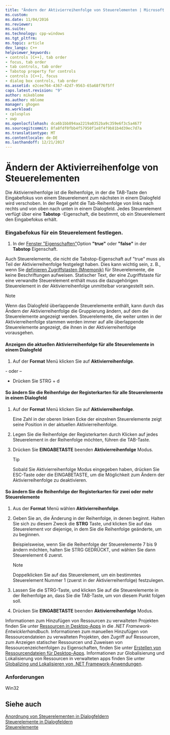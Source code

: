 ```yaml
---
title: "Ändern der Aktivierreihenfolge von Steuerelementen | Microsoft Docs"
ms.custom: 
ms.date: 11/04/2016
ms.reviewer: 
ms.suite: 
ms.technology: cpp-windows
ms.tgt_pltfrm: 
ms.topic: article
dev_langs: C++
helpviewer_keywords:
- controls [C++], tab order
- focus, tab order
- tab controls, tab order
- Tabstop property for controls
- controls [C++], focus
- dialog box controls, tab order
ms.assetid: e2cee764-4367-42d7-9563-65a68f76f5ff
caps.latest.revision: "9"
author: mikeblome
ms.author: mblome
manager: ghogen
ms.workload:
- cplusplus
- uwp
ms.openlocfilehash: dca6b1bb894aa2219a0352ba9c359e6f3c5a4677
ms.sourcegitcommit: 8fa8fdf0fbb4f57950f1e8f4f9b81b4d39ec7d7a
ms.translationtype: MT
ms.contentlocale: de-DE
ms.lasthandoff: 12/21/2017
---
```

# <a name="changing-the-tab-order-of-controls"></a>Ändern der Aktivierreihenfolge von Steuerelementen
Die Aktivierreihenfolge ist die Reihenfolge, in der die TAB-Taste den Eingabefokus von einem Steuerelement zum nächsten in einem Dialogfeld wird verschoben. In der Regel geht die Tab-Reihenfolge von links nach rechts und von oben nach unten in einem Dialogfeld. Jedes Steuerelement verfügt über eine **Tabstop** -Eigenschaft, die bestimmt, ob ein Steuerelement den Eingabefokus erhält.  
  
### <a name="to-set-input-focus-for-a-control"></a>Eingabefokus für ein Steuerelement festlegen.  
  
1.  In der [Fenster "Eigenschaften"](/visualstudio/ide/reference/properties-window)Option **"true"** oder **"false"** in der **Tabstop** Eigenschaft.  
  
 Auch Steuerelemente, die nicht die Tabstop-Eigenschaft auf "true" muss als Teil der Aktivierreihenfolge festgelegt haben. Dies kann wichtig sein, z. B., wenn Sie [definieren Zugriffstasten (Mnemonik)](../windows/defining-mnemonics-access-keys.md) für Steuerelemente, die keine Beschriftungen aufweisen. Statischer Text, der eine Zugriffstaste für eine verwandte Steuerelement enthält muss die dazugehörigen Steuerelement in der Aktivierreihenfolge unmittelbar vorangestellt sein.  
  
> [!NOTE]
>  Wenn das Dialogfeld überlappende Steuerelemente enthält, kann durch das Ändern der Aktivierreihenfolge die Gruppierung ändern, auf dem die Steuerelemente angezeigt werden. Steuerelemente, die weiter unten in der Aktivierreihenfolge stammen werden immer auf alle überlappende Steuerelemente angezeigt, die ihnen in der Aktivierreihenfolge vorausgehen.  
  
#### <a name="to-view-the-current-tab-order-for-all-controls-in-a-dialog-box"></a>Anzeigen die aktuellen Aktivierreihenfolge für alle Steuerelemente in einem Dialogfeld  
  
1.  Auf der **Format** Menü klicken Sie auf **Aktivierreihenfolge**.  
  
 \- oder –  
  
-   Drücken Sie STRG + d  
  
#### <a name="to-change-the-tab-order-for-all-controls-in-a-dialog-box"></a>So ändern Sie die Reihenfolge der Registerkarten für alle Steuerelemente in einem Dialogfeld  
  
1.  Auf der **Format** Menü klicken Sie auf **Aktivierreihenfolge**.  
  
     Eine Zahl in der oberen linken Ecke der einzelnen Steuerelemente zeigt seine Position in der aktuellen Aktivierreihenfolge.  
  
2.  Legen Sie die Reihenfolge der Registerkarten durch Klicken auf jedes Steuerelement in der Reihenfolge möchten, führen die TAB-Taste.  
  
3.  Drücken Sie **EINGABETASTE** beenden **Aktivierreihenfolge** Modus.  
  
    > [!TIP]
    >  Sobald Sie Aktivierreihenfolge Modus eingegeben haben, drücken Sie ESC-Taste oder die EINGABETASTE, um die Möglichkeit zum Ändern der Aktivierreihenfolge zu deaktivieren.  
  
#### <a name="to-change-the-tab-order-for-two-or-more-controls"></a>So ändern Sie die Reihenfolge der Registerkarten für zwei oder mehr Steuerelemente  
  
1.  Aus der **Format** Menü wählen **Aktivierreihenfolge**.  
  
2.  Geben Sie an, die Änderung in der Reihenfolge, in denen beginnt. Halten Sie sich zu diesem Zweck die **STRG** Taste, und klicken Sie auf das Steuerelement vor diejenige, in dem Sie die Reihenfolge geänderte, um zu beginnen.  
  
     Beispielsweise, wenn Sie die Reihenfolge der Steuerelemente 7 bis 9 ändern möchten, halten Sie STRG GEDRÜCKT, und wählen Sie dann Steuerelement 6 zuerst.  
  
    > [!NOTE]
    >  Doppelklicken Sie auf das Steuerelement, um ein bestimmtes Steuerelement Nummer 1 (zuerst in der Aktivierreihenfolge) festzulegen.  
  
3.  Lassen Sie die STRG-Taste, und klicken Sie auf die Steuerelemente in der Reihenfolge an, dass Sie die TAB-Taste, um von diesem Punkt folgen soll.  
  
4.  Drücken Sie **EINGABETASTE** beenden **Aktivierreihenfolge** Modus.  
  
 Informationen zum Hinzufügen von Ressourcen zu verwalteten Projekten finden Sie unter [Ressourcen in Desktop-Apps](/dotnet/framework/resources/index) in die *.NET Framework-Entwicklerhandbuch.* Informationen zum manuellen Hinzufügen von Ressourcendateien zu verwalteten Projekten, den Zugriff auf Ressourcen, zum Anzeigen statischer Ressourcen und Zuweisen von Ressourcenzeichenfolgen zu Eigenschaften, finden Sie unter [Erstellen von Ressourcendateien für Desktop-Apps](/dotnet/framework/resources/creating-resource-files-for-desktop-apps). Informationen zur Globalisierung und Lokalisierung von Ressourcen in verwalteten apps finden Sie unter [Globalizing und Lokalisieren von .NET Framework-Anwendungen](/dotnet/standard/globalization-localization/index).  
  
### <a name="requirements"></a>Anforderungen  
 Win32  
  
## <a name="see-also"></a>Siehe auch  
 [Anordnung von Steuerelementen in Dialogfeldern](../windows/arrangement-of-controls-on-dialog-boxes.md)   
 [Steuerelemente in Dialogfeldern](../windows/controls-in-dialog-boxes.md)   
 [Steuerelemente](../mfc/controls-mfc.md)

